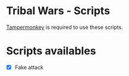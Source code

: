 # Tribal Wars - Scripts

[Tampermonkey](https://www.tampermonkey.net/) is required to use these scripts.

# Scripts availables

- [X] Fake attack
